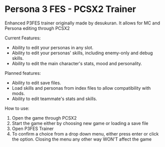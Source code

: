 # Persona 3 FES - PCSX2 Trainer

Enhanced P3FES trainer originally made by desukuran. It allows for MC and Persona editing through PCSX2

Current Features:
- Ability to edit your personas in any slot.
- Ability to edit your personas' skills, including enemy-only and debug skills.
- Ability to edit the main character's stats, mood and personality.

Planned features:
- Ability to edit save files.
- Load skills and personas from index files to allow compatibility with mods.
- Ability to edit teammate's stats and skills.

How to use:
  1. Open the game through PCSX2
  2. Start the game either by choosing new game or loading a save file
  3. Open P3FES Trainer
  4. To confirm a choice from a drop down menu, either press enter or click the option. Closing the menu any other way WON'T affect the game
